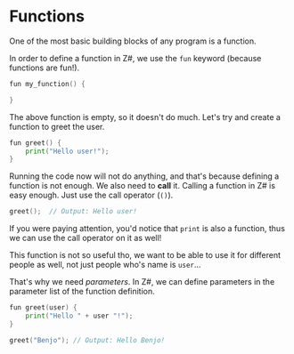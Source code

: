# Functions

One of the most basic building blocks of any program is a function.

In order to define a function in Z#, we use the `fun` keyword (because functions are fun!).

```go
fun my_function() {

}
```

The above function is empty, so it doesn't do much. Let's try and create a function to greet the user.

```go
fun greet() {
    print("Hello user!");
}
```


Running the code now will not do anything, and that's because defining a function is not enough.
We also need to **call** it. Calling a function in Z# is easy enough. Just use the call operator (`()`).
```go
greet();  // Output: Hello user!
```

If you were paying attention, you'd notice that `print` is also a function, thus we can use the call 
operator on it as well!

This function is not so useful tho, we want to be able to use it for different people as well, not just
people who's name is `user`...

That's why we need *parameters*.
In Z#, we can define parameters in the parameter list of the function definition.
```go
fun greet(user) {
    print("Hello " + user "!");
}

greet("Benjo"); // Output: Hello Benjo!
```
